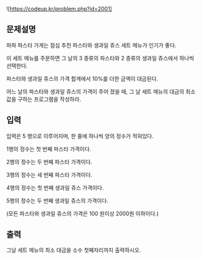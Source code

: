 ![https://codeup.kr/problem.php?id=2001]  
## 문제설명  
파파 파스타 가게는 점심 추천 파스타와 생과일 쥬스 세트 메뉴가 인기가 좋다.  

이 세트 메뉴를 주문하면 그 날의 3 종류의 파스타와 2 종류의 생과일 쥬스에서 하나씩 선택한다.  

파스타와 생과일 쥬스의 가격 합계에서 10%를 더한 금액이 대금된다.  

어느 날의 파스타와 생과일 쥬스의 가격이 주어 졌을 때, 그 날 세트 메뉴의 대금의 최소값을 구하는 프로그램을 작성하라.  

## 입력  
입력은 5 행으로 이루어지며, 한 줄에 하나씩 양의 정수가 적혀있다.  

1행의 정수는 첫 번째 파스타 가격이다.  

2행의 정수는 두 번째 파스타 가격이다.  

3행의 정수는 세 번째 파스타 가격이다.  

4행의 정수는 첫 번째 생과일 쥬스 가격이다.  

5행의 정수는 두 번째 생과일 쥬스의 가격이다.  

(모든 파스타와 생과일 쥬스의 가격은 100 원이상 2000원 이하이다.)  

## 출력  
그날 세트 메뉴의 최소 대금을 소수 첫째자리까지 출력하시오.  